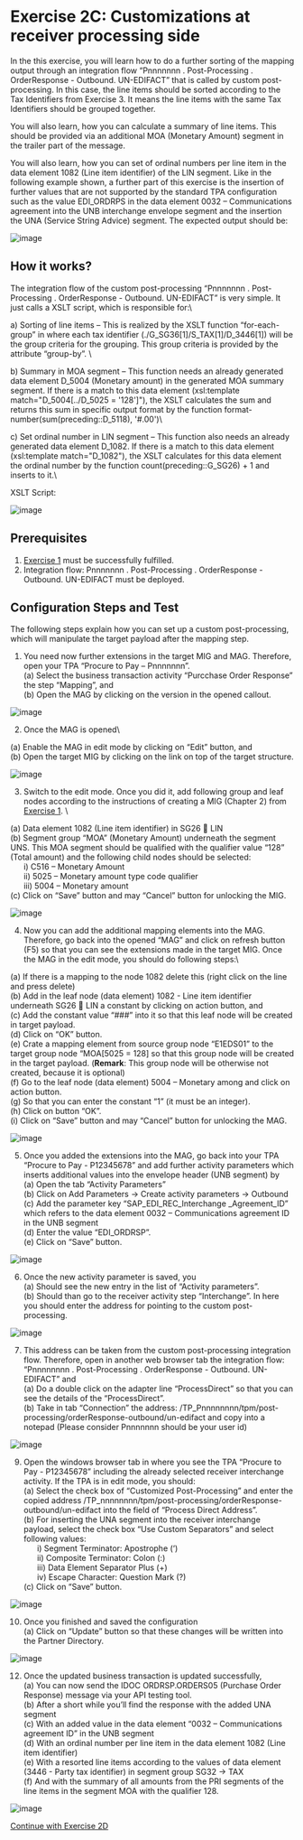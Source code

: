 # **Exercise 2C: Customizations at receiver processing side**


In the this exercise, you will learn how to do a further sorting of the mapping output through an integration flow “Pnnnnnnn . Post-Processing . OrderResponse - Outbound. UN-EDIFACT” that is called by custom post-processing.  In this case, the line items should be sorted according to the Tax Identifiers from Exercise 3. It means the line items with the same Tax Identifiers should be grouped together. 

You will also learn, how you can calculate a summary of line items. This should be provided via an additional MOA (Monetary Amount) segment in the trailer part of the message. 

You will also learn, how you can set of ordinal numbers per line item in the data element 1082 (Line item identifier) of the LIN segment. Like in the following example shown, a further part of this exercise is the insertion of further values that are not supported by the standard TPA configuration such as the value EDI_ORDRPS in the data element 0032 – Communications agreement into the UNB interchange envelope segment and the insertion the UNA (Service String Advice) segment.
The expected output should be:

![image](https://github.com/SAP-samples/integration-suite-b2b-exercises-advanced/blob/main/Exercise/Ex1/EXERCISE%201C%3A%20CUSTOMIZATIONS%20AT%20RECEIVER%20PROCESSING%20SIDE/assets/1.png)


## **How it works?**

The integration flow of the custom post-processing “Pnnnnnnn . Post-Processing . OrderResponse - Outbound. UN-EDIFACT” is very simple. It just calls a XSLT script, which is responsible for:\

a)	Sorting of line items – This is realized by the XSLT function “for-each-group” in where each tax identifier (./G_SG36[1]/S_TAX[1]/D_3446[1]) will be the group criteria for the grouping. This group criteria is provided by the attribute “group-by”.  \

b)	Summary in MOA segment – This function needs an already generated data element D_5004 (Monetary amount) in the generated MOA summary segment. If there is a match to this data element (xsl:template match="D_5004[../D_5025 = '128']"), the XSLT calculates the sum and returns this sum in specific output format by the function format-number(sum(preceding::D_5118), '#.00')\

c)	Set ordinal number in LIN segment – This function also needs an already generated data element D_1082. If there is a match to this data element (xsl:template match="D_1082"), the XSLT calculates for this data element the ordinal number by the function count(preceding::G_SG26) + 1 and inserts to it.\

XSLT Script:

![image](https://github.com/SAP-samples/integration-suite-b2b-exercises-advanced/blob/main/Exercise/Ex1/EXERCISE%201C%3A%20CUSTOMIZATIONS%20AT%20RECEIVER%20PROCESSING%20SIDE/assets/2.png)

## **Prerequisites**

1.	[Exercise 1](https://github.com/SAP-samples/integration-suite-b2b-exercises-basic/tree/main/exercises/Ex01) must be successfully fulfilled.
2.	Integration flow: Pnnnnnnn . Post-Processing . OrderResponse - Outbound. UN-EDIFACT must be deployed.

## **Configuration Steps and Test**

The following steps explain how you can set up a custom post-processing, which will manipulate the target payload after the mapping step.

1.	You need now further extensions in the target MIG and MAG. Therefore, open your TPA “Procure to Pay – Pnnnnnnn”.\
(a)	Select the business transaction activity “Purcchase Order Response” the step “Mapping”, and\
(b)	Open the MAG by clicking on the version in the opened callout.

![image](https://github.com/SAP-samples/integration-suite-b2b-exercises-advanced/blob/main/Exercise/Ex1/EXERCISE%201C%3A%20CUSTOMIZATIONS%20AT%20RECEIVER%20PROCESSING%20SIDE/assets/3.png)


2.	Once the MAG is opened\

(a)	Enable the MAG in edit mode by clicking on “Edit” button, and\
(b)	Open the target MIG by clicking on the link on top of the target structure.

![image](https://github.com/SAP-samples/integration-suite-b2b-exercises-advanced/blob/main/Exercise/Ex1/EXERCISE%201C%3A%20CUSTOMIZATIONS%20AT%20RECEIVER%20PROCESSING%20SIDE/assets/4.png)

3.	Switch to the edit mode. Once you did it, add following group and leaf nodes according to the instructions of creating a MIG (Chapter 2) from [Exercise 1](https://github.com/SAP-samples/integration-suite-b2b-exercises-basic/tree/main/exercises/Ex01). \

(a)	Data element 1082 (Line item identifier) in SG26  LIN\
(b)	Segment group “MOA” (Monetary Amount) underneath the segment UNS. This MOA segment should be qualified with the qualifier value “128” (Total amount) and the following child nodes should be selected:\
&nbsp;&nbsp;&nbsp;&nbsp;&nbsp;&nbsp;i)	C516 – Monetary Amount\
&nbsp;&nbsp;&nbsp;&nbsp;&nbsp;&nbsp;ii)	5025 – Monetary amount type code qualifier\
&nbsp;&nbsp;&nbsp;&nbsp;&nbsp;&nbsp;iii)	5004 – Monetary amount\
(c)	Click on “Save” button and may “Cancel” button for unlocking the MIG.

![image](https://github.com/SAP-samples/integration-suite-b2b-exercises-advanced/blob/main/Exercise/Ex1/EXERCISE%201C%3A%20CUSTOMIZATIONS%20AT%20RECEIVER%20PROCESSING%20SIDE/assets/5.png)


4.	Now you can add the additional mapping elements into the MAG. Therefore, go back into the opened “MAG” and click on refresh button (F5) so that you can see the extensions made in the target MIG. Once the MAG in the edit mode, you should do following steps:\

(a)	If there is a mapping to the node 1082 delete this (right click on the line and press delete)\
(b)	Add in the leaf node (data element) 1082 - Line item identifier underneath SG26  LIN a constant by clicking on action button, and\
(c)	Add the constant value “###” into it so that this leaf node will be created in target payload.\
(d)	Click on “OK” button.\
(e)	Crate a mapping element from source group node “E1EDS01” to the target group node “MOA[5025 = 128] so that this group node will be created in the target payload. \(**Remark**: This group node will be otherwise not created, because it is optional)\
(f)	Go to the leaf node (data element) 5004 – Monetary among and click on action button.\
(g)	So that you can enter the constant “1” (it must be an integer).\
(h)	Click on button “OK”.\
(i)	Click on “Save” button and may “Cancel” button for unlocking the MAG.

![image](https://github.com/SAP-samples/integration-suite-b2b-exercises-advanced/blob/main/Exercise/Ex1/EXERCISE%201C%3A%20CUSTOMIZATIONS%20AT%20RECEIVER%20PROCESSING%20SIDE/assets/6.png)


5. Once you added the extensions into the MAG, go back into your TPA “Procure to Pay - P12345678” and add further activity parameters which inserts additional values into the envelope header (UNB segment) by \
(a)	Open the tab “Activity Parameters”\
(b)	Click on Add Parameters -> Create activity parameters  -> Outbound\
(c)	Add the parameter key “SAP_EDI_REC_Interchange _Agreement_ID” which refers to the data element 0032 – Communications agreement ID in the UNB segment\
(d)	Enter the value “EDI_ORDRSP”.\
(e)	Click on “Save” button.

![image](https://github.com/SAP-samples/integration-suite-b2b-exercises-advanced/blob/main/Exercise/Ex1/EXERCISE%201C%3A%20CUSTOMIZATIONS%20AT%20RECEIVER%20PROCESSING%20SIDE/assets/7.png)

6.	Once the new activity parameter is saved, you \
(a)	Should see the new entry in the list of “Activity parameters”. \
(b)	Should than go to the receiver activity step “Interchange”. In here you should enter the address for pointing to the custom post-processing.


![image](https://github.com/SAP-samples/integration-suite-b2b-exercises-advanced/blob/main/Exercise/Ex1/EXERCISE%201C%3A%20CUSTOMIZATIONS%20AT%20RECEIVER%20PROCESSING%20SIDE/assets/8.png)


7.	This address can be taken from the custom post-processing integration flow. Therefore, open in another web browser tab the integration flow: “Pnnnnnnnn . Post-Processing . OrderResponse - Outbound. UN-EDIFACT” and \
(a)	Do a double click on the adapter line “ProcessDirect” so that you can see the details of the “ProcessDirect”. \
(b)	Take in tab “Connection” the address: /TP_Pnnnnnnnn/tpm/post-processing/orderResponse-outbound/un-edifact and copy into a notepad (Please consider Pnnnnnnn should be your user id)

![image](https://github.com/SAP-samples/integration-suite-b2b-exercises-advanced/blob/main/Exercise/Ex1/EXERCISE%201C%3A%20CUSTOMIZATIONS%20AT%20RECEIVER%20PROCESSING%20SIDE/assets/9.png)


9.	Open the windows browser tab  in where you see the TPA “Procure to Pay - P12345678” including the already selected receiver interchange activity. If the TPA is in edit mode, you should:\
(a)	Select the check box of “Customized Post-Processing” and enter the copied address /TP_nnnnnnnn/tpm/post-processing/orderResponse-outbound/un-edifact 
into the field of “Process Direct Address”.\
(b)	For inserting the UNA segment into the receiver interchange payload, select the check box “Use Custom Separators” and select following values:\
&nbsp;&nbsp;&nbsp;&nbsp;&nbsp;&nbsp;i)	Segment Terminator: Apostrophe (‘)\
&nbsp;&nbsp;&nbsp;&nbsp;&nbsp;&nbsp;ii)	Composite Terminator: Colon (:)\
&nbsp;&nbsp;&nbsp;&nbsp;&nbsp;&nbsp;iii)	Data Element Separator Plus (+)\
&nbsp;&nbsp;&nbsp;&nbsp;&nbsp;&nbsp;iv)	Escape Character: Question Mark (?)\
(c)	Click on “Save” button.

![image](https://github.com/SAP-samples/integration-suite-b2b-exercises-advanced/blob/main/Exercise/Ex1/EXERCISE%201C%3A%20CUSTOMIZATIONS%20AT%20RECEIVER%20PROCESSING%20SIDE/assets/10.png)


10.	Once you finished and saved the configuration\
(a)	Click on “Update” button so that these changes will be written into the Partner Directory.

![image](https://github.com/SAP-samples/integration-suite-b2b-exercises-advanced/blob/main/Exercise/Ex1/EXERCISE%201C%3A%20CUSTOMIZATIONS%20AT%20RECEIVER%20PROCESSING%20SIDE/assets/11.png)

12.	Once the updated business transaction is updated successfully, \
(a)	You can now send the IDOC ORDRSP.ORDERS05 (Purchase Order Response) message via your API testing tool.\
(b)	After a short while you’ll find the response with the added UNA segment\
(c)	With an added value in the data element “0032 – Communications agreement ID” in the UNB segment\
(d)	With an ordinal number per line item in the data element 1082 (Line item identifier)\
(e)	With a resorted line items according to the values of data element (3446 - Party tax identifier) in segment group SG32 -> TAX\
(f)	And with the summary of all amounts from the PRI segments of the line items in the segment MOA with the qualifier 128.

![image](https://github.com/SAP-samples/integration-suite-b2b-exercises-advanced/blob/main/Exercise/Ex1/EXERCISE%201C%3A%20CUSTOMIZATIONS%20AT%20RECEIVER%20PROCESSING%20SIDE/assets/12.png)

[Continue with Exercise 2D](https://github.com/SAP-samples/integration-suite-b2b-exercises-advanced/blob/main/Exercise/Ex1/EXERCISE%201D%3A%20CUSTOM%20RECEIVER%20COMMUNICATION%20CHANNEL/README.md)
